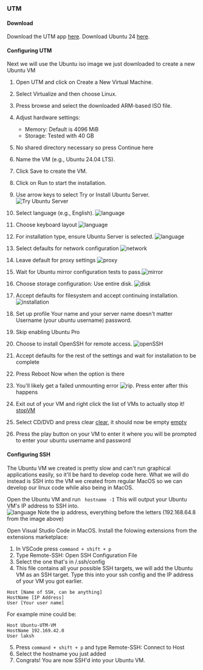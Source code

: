 ### UTM
#### Download
Download the UTM app [here](https://mac.getutm.app/). 
Download Ubuntu 24 [here](https://ubuntu.com/download/server). 
#### Configuring UTM
Next we will use the Ubuntu iso image we just downloaded to create a new Ubuntu VM

1. Open UTM and click on Create a New Virtual Machine.
2. Select Virtualize and then choose Linux.
3. Press browse and select the downloaded ARM-based ISO file.
4. Adjust hardware settings:
    * Memory: Default is 4096 MiB
    * Storage: Tested with 40 GB
5. No shared directory necessary so press Continue here
6. Name the VM (e.g., Ubuntu 24.04 LTS).
7. Click Save to create the VM.

8. Click on Run to start the installation.
9. Use arrow keys to select Try or Install Ubuntu Server. ![Try Ubuntu Server](mac_utm_imgs/tryUbuntu.png)
10. Select language (e.g., English). ![language](mac_utm_imgs/language.png)
10. Choose keyboard layout ![language](mac_utm_imgs/keyboard.png)
11. For installation type, ensure Ubuntu Server is selected. ![language](mac_utm_imgs/ubuntuServer.png)
11. Select defaults for network configuration ![network](mac_utm_imgs/networkConfiguration.png)
12. Leave default for proxy settings ![proxy](mac_utm_imgs/proxyDefault.png)
13. Wait for Ubuntu mirror configuration tests to pass.![mirror](mac_utm_imgs/ubuntuMirrorTests.png)
13. Choose storage configuration: Use entire disk. ![disk](mac_utm_imgs/useEntireDisk.png)
14. Accept defaults for filesystem and accept continuing installation. ![installation](mac_utm_imgs/startInstillation.png)
15. Set up profile
Your name and your server name doesn't matter
Username (your ubuntu username) password.
16. Skip enabling Ubuntu Pro
15. Choose to install OpenSSH for remote access. ![openSSH](mac_utm_imgs/openSSH.png)
16. Accept defaults for the rest of the settings and wait for installation to be complete
17. Press Reboot Now when the option is there
18. You'll likely get a failed unmounting error ![rip](mac_utm_imgs/wompWomp.png). Press enter after this happens
19. Exit out of your VM and right click the list of VMs to actually stop it! [stopVM](mac_utm_imgs/stopVM.png)
20. Select CD/DVD and press clear [clear](mac_utm_imgs/clear.png), it should now be empty [empty](mac_utm_imgs/empty.png)
21. Press the play button on your VM to enter it where you will be prompted to enter your ubuntu username and password

#### Configuring SSH
The Ubuntu VM we created is pretty slow and can't run graphical applications easily, so it'll be hard to develop code here. What we will do instead is SSH into the VM we created from regular MacOS so we can develop our linux code while also being in MacOS.  

Open the Ubuntu VM and run ``` hostname -I``` This will output your Ubuntu VM's IP address to SSH into.  
![language](mac_utm_imgs/ip_addr.png)
Note the ip address, everything before the letters (192.168.64.8 from the image above) 

Open Visual Studio Code in MacOS. 
Install the folowing extensions from the extensions marketplace:  

1. In VSCode press ```command + shift + p```
2. Type Remote-SSH: Open SSH Configuration File
3. Select the one that's in /.ssh/config
4. This file contains all your possible SSH targets, we will add the Ubuntu VM as an SSH target. Type this into your ssh config and the IP address of your VM you got earlier.
```
Host [Name of SSH, can be anything]
HostName [IP Address]
User [Your user name]
``` 
For example mine could be: 
``` 
Host Ubuntu-UTM-VM
HostName 192.169.42.0
User laksh 
```
5. Press ```command + shift + p``` and type Remote-SSH: Connect to Host
6. Select the hostname you just added
7. Congrats! You are now SSH'd into your Ubuntu VM. 